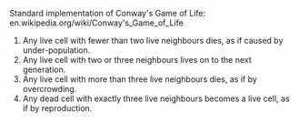 Standard implementation of Conway's Game of Life: en.wikipedia.org/wiki/Conway's_Game_of_Life

1. Any live cell with fewer than two live neighbours dies, as if caused by under-population.
2. Any live cell with two or three neighbours lives on to the next generation.
3. Any live cell with more than three live neighbours dies, as if by overcrowding.
4. Any dead cell with exactly three live neighbours becomes a live cell, as if by reproduction.
